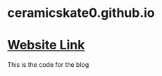 # ceramicskate0.github.io

# [Website Link](https://ceramicskate0.github.io)

This is the code for the blog
